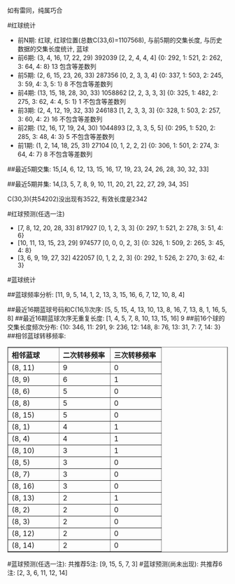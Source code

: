 <!-- 
.. title: 双色球2011021期(2011-02-24)数据分析报告
.. slug: slott-2011021-2011-02-24-report
.. date: 2011-02-25 08:00:00 UTC+08:00
.. tags: Lottery
.. link: 
.. description: 
.. type: text
-->

如有雷同，纯属巧合

<!-- TEASER_END-->

#红球统计

- 前N期: 红球, 红球位置(总数C(33,6)=1107568), 与前5期的交集长度, 与历史数据的交集长度统计, 蓝球
- 前6期: (3, 4, 16, 17, 22, 29) 392039 [2, 2, 4, 4, 4] {0: 292, 1: 521, 2: 262, 3: 64, 4: 8} 13 包含等差数列
- 前5期: (2, 6, 15, 23, 26, 33) 287356 [0, 2, 3, 3, 4] {0: 337, 1: 503, 2: 245, 3: 59, 4: 3, 5: 1} 8 不包含等差数列
- 前4期: (13, 15, 18, 28, 30, 33) 1058862 [2, 2, 3, 3, 3] {0: 325, 1: 482, 2: 275, 3: 62, 4: 4, 5: 1} 1 不包含等差数列
- 前3期: (2, 4, 12, 19, 32, 33) 246183 [1, 2, 3, 3, 3] {0: 328, 1: 503, 2: 257, 3: 60, 4: 2} 16 不包含等差数列
- 前2期: (12, 16, 17, 19, 24, 30) 1044893 [2, 3, 3, 5, 5] {0: 295, 1: 520, 2: 285, 3: 48, 4: 3} 5 不包含等差数列
- 前1期: (1, 2, 14, 18, 25, 31) 27104 [0, 1, 2, 2, 2] {0: 306, 1: 501, 2: 274, 3: 64, 4: 7} 8 不包含等差数列

##最近5期交集:
15,[4, 6, 12, 13, 15, 16, 17, 19, 23, 24, 26, 28, 30, 32, 33]

##最近5期并集:
14,[3, 5, 7, 8, 9, 10, 11, 20, 21, 22, 27, 29, 34, 35]

C(30,3)(共54202)没出现有3522, 
有效长度是2342

#红球预测(任选一注)

- [7, 8, 12, 20, 28, 33] 817927 [0, 1, 2, 3, 3] {0: 297, 1: 521, 2: 278, 3: 51, 4: 6}
- [10, 11, 13, 15, 23, 29] 974577 [0, 0, 0, 2, 3] {0: 326, 1: 509, 2: 265, 3: 45, 4: 8}
- [3, 6, 9, 19, 27, 32] 422057 [0, 1, 2, 2, 3] {0: 292, 1: 526, 2: 270, 3: 62, 4: 3}

#蓝球统计

##蓝球频率分析:
[11, 9, 5, 14, 1, 2, 13, 3, 15, 16, 6, 7, 12, 10, 8, 4]

##最近16期蓝球号码和C(16,1)次序:
[5, 5, 15, 4, 13, 10, 13, 8, 16, 7, 13, 8, 1, 16, 5, 8]
##最近16期蓝球次序无重复长度:
[1, 4, 5, 7, 8, 10, 13, 15, 16] 9
##前16个球的交集长度频次分布:
{10: 346, 11: 291, 9: 236, 12: 148, 8: 76, 13: 31, 7: 7, 14: 3}
##相邻蓝球转移频率:
<table border="1" class="table table-striped dataframe">
  <thead>
    <tr style="text-align: left;">
      <th style="min-width: 100px;">相邻蓝球</th>
      <th style="min-width: 100px;">二次转移频率</th>
      <th style="min-width: 100px;">三次转移频率</th>
    </tr>
  </thead>
  <tbody>
    <tr>
      <td> (8, 11)</td>
      <td> 9</td>
      <td> 0</td>
    </tr>
    <tr>
      <td>  (8, 9)</td>
      <td> 6</td>
      <td> 1</td>
    </tr>
    <tr>
      <td>  (8, 6)</td>
      <td> 5</td>
      <td> 0</td>
    </tr>
    <tr>
      <td>  (8, 8)</td>
      <td> 5</td>
      <td> 0</td>
    </tr>
    <tr>
      <td> (8, 15)</td>
      <td> 5</td>
      <td> 0</td>
    </tr>
    <tr>
      <td>  (8, 1)</td>
      <td> 4</td>
      <td> 1</td>
    </tr>
    <tr>
      <td>  (8, 4)</td>
      <td> 4</td>
      <td> 1</td>
    </tr>
    <tr>
      <td> (8, 10)</td>
      <td> 3</td>
      <td> 1</td>
    </tr>
    <tr>
      <td>  (8, 5)</td>
      <td> 3</td>
      <td> 0</td>
    </tr>
    <tr>
      <td>  (8, 7)</td>
      <td> 3</td>
      <td> 0</td>
    </tr>
    <tr>
      <td> (8, 16)</td>
      <td> 3</td>
      <td> 0</td>
    </tr>
    <tr>
      <td> (8, 13)</td>
      <td> 2</td>
      <td> 1</td>
    </tr>
    <tr>
      <td>  (8, 2)</td>
      <td> 2</td>
      <td> 0</td>
    </tr>
    <tr>
      <td>  (8, 3)</td>
      <td> 2</td>
      <td> 0</td>
    </tr>
    <tr>
      <td> (8, 12)</td>
      <td> 2</td>
      <td> 0</td>
    </tr>
    <tr>
      <td> (8, 14)</td>
      <td> 2</td>
      <td> 0</td>
    </tr>
  </tbody>
</table>
#蓝球预测(任选一注):
共推荐5注: [9, 15, 5, 7, 3]
#蓝球预测(尚未出现):
共推荐6注: [2, 3, 6, 11, 12, 14]

